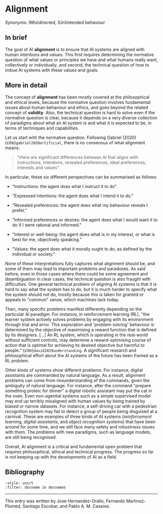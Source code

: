 # Alignment

*Synonyms*: (Mis)directed, (Un)intended behaviour

## In brief

The goal of AI **alignment** is to ensure that AI
systems are aligned with human intentions and values. This first
requires determining the normative question of what values or principles
we have and what humans really want, collectively or individually, and
second, the technical question of how to imbue AI systems with these
values and goals.

## More in detail

The concept of **alignment** has been mostly
covered at the philosophical and ethical levels, because the normative
question involves fundamental issues about human behaviour and ethics,
and goes beyond the related concept of
**validity**. Also, the technical question is
hard to solve even if the normative question is clear, because it
depends on a very diverse collection of paradigms about what an AI
system is and what it is expected to be, in terms of techniques and
capabilities.

Let us start with the normative question. Following Gabriel (2020) {cite}`gabriel2020artificial`,
there is no consensus of what alignment means: 
> "there are significant differences between AI that aligns with instructions, intentions, revealed preferences, ideal preferences, interests and values". 

In particular, these six different perspectives can be summarised as follows:

-   "Instructions: the agent does what I instruct it to do".

-   "Expressed intentions: the agent does what I intend it to do."

-   "Revealed preferences: the agent does what my behaviour reveals I
    prefer."

-   "Informed preferences or desires: the agent does what I would want
    it to do if I were rational and informed."

-   "Interest or well-being: the agent does what is in my interest, or
    what is best for me, objectively speaking."

-   "Values: the agent does what it morally ought to do, as defined by
    the individual or society."

None of these interpretations fully captures what alignment should be,
and some of them may lead to important problems and paradoxes. As said
before, even in those cases where there could be some agreement and
disambiguation in clear cases, the technical question is also fraught
with difficulties. One general technical problem of aligning AI systems
is that it is hard to say what the system has to do, but it is much
harder to specify what the system should not do, mostly because this is
taken for granted or appeals to "common" sense, which machines lack
today.

Then, many specific problems manifest differently depending on the
particular AI paradigm. For instance, in reinforcement learning (RL),
"the learner system actively solves problems by engaging with its
environment through trial and error. This exploration and
'problem-solving' behaviour is determined by the objective of maximising
a reward function that is defined by its designers. \[\...\] An RL
system, which is operating in the real-world without sufficient
controls, may determine a reward-optimising course of action that is
optimal for achieving its desired objective but harmful to people."
{cite}`david2019understanding`. A significant research and philosophical effort about the
AI systems of the future has been framed as a RL problem.

Other kinds of systems show different problems. For instance, digital
assistants are commanded by natural language. As a result, alignment
problems can come from misunderstanding of the commands, given the
ambiguity of natural language. For instance, after the command "prepare
something proteic for dinner" a digital robotic assistant may put the
cat in the oven. Even non-agential systems such as a simple supervised
model may end up terribly misaligned with human values by being trained
by biased or narrow datasets. For instance, a self-driving car with a
pedestrian recognition system may fail to detect a group of people being
disguised at a carnival. These are examples of three kinds of AI systems
(*reinforcement learning*, *digital assistants*, and *object recognition
systems*) that have been around for some time, and we still face many
safety and robustness issues with them. The problems with new paradigms,
such as language models, are still being recognised.

Overall, AI alignment is a critical and fundamental open problem that
requires philosophical, ethical and technical progress. The progress so
far is not keeping up with the developments of AI as a field.

## Bibliography

```{bibliography}
:style: unsrt
:filter: docname in docnames
```

---
 
This entry was written by Jose Hernandez-Orallo, Fernando Martinez-Plumed, Santiago Escobar, and Pablo A. M. Casares.
